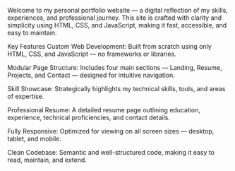 Welcome to my personal portfolio website — a digital reflection of my skills, experiences, and professional journey. This site is crafted with clarity and simplicity using HTML, CSS, and JavaScript, making it fast, accessible, and easy to maintain.

 Key Features
Custom Web Development: Built from scratch using only HTML, CSS, and JavaScript — no frameworks or libraries.

Modular Page Structure: Includes four main sections — Landing, Resume, Projects, and Contact — designed for intuitive navigation.

Skill Showcase: Strategically highlights my technical skills, tools, and areas of expertise.

Professional Resume: A detailed resume page outlining education, experience, technical proficiencies, and contact details.

Fully Responsive: Optimized for viewing on all screen sizes — desktop, tablet, and mobile.

Clean Codebase: Semantic and well-structured code, making it easy to read, maintain, and extend.
